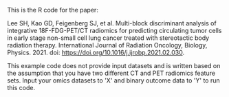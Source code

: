 This is the R code for the paper:

Lee SH, Kao GD, Feigenberg SJ, et al. Multi-block discriminant analysis of integrative 18F-FDG-PET/CT radiomics for predicting circulating tumor cells in early stage non-small cell lung cancer treated with stereotactic body radiation therapy. International Journal of Radiation Oncology, Biology, Physics. 2021. doi: https://doi.org/10.1016/j.ijrobp.2021.02.030.

This example code does not provide input datasets and is written based on the assumption that you have two different CT and PET radiomics feature sets. Input your omics datasets to 'X' and binary outcome data to 'Y' to run this code.
